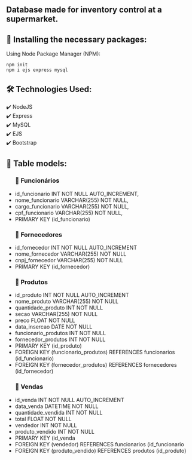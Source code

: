 ## Database made for inventory control at a supermarket.
## 🚀 Installing the necessary packages:

  Using Node Package Manager (NPM):
  
```
npm init
npm i ejs express mysql
```


## 🛠 Technologies Used:
✔️ NodeJS <br>
✔️ Express <br>
✔️ MySQL <br>
✔️ EJS <br>
✔️ Bootstrap

## 📃 Table models:
<ul>
  <h3>📍 Funcionários </h3>
  <li>id_funcionario INT NOT NULL AUTO_INCREMENT,</li>
  <li> nome_funcionario VARCHAR(255) NOT NULL,</li>
  <li> cargo_funcionario VARCHAR(255) NOT NULL,</li>
  <li> cpf_funcionario VARCHAR(255) NOT NULL,</li>
   <li>PRIMARY KEY (id_funcionario)</li>
</ul>

<ul>
  <h3>📍 Fornecedores </h3>
    <li>id_fornecedor INT NOT NULL AUTO_INCREMENT</li>
    <li>nome_fornecedor VARCHAR(255) NOT NULL</li>
    <li>cnpj_fornecedor VARCHAR(255) NOT NULL</li>
    <li>PRIMARY KEY (id_fornecedor)</li>
</ul>

<ul>
    <h3>📍 Produtos </h3>
    <li>id_produto INT NOT NULL AUTO_INCREMENT</li>
    <li>nome_produto VARCHAR(255) NOT NULL</li>
    <li>quantidade_produto INT NOT NULL</li>
    <li>secao VARCHAR(255) NOT NULL</li>
    <li>preco FLOAT NOT NULL</li>
    <li>data_insercao DATE NOT NULL</li>
    <li>funcionario_produtos INT NOT NULL</li>
    <li>fornecedor_produtos INT NOT NULL</li>
    <li>PRIMARY KEY (id_produto)</li>
    <li>FOREIGN KEY (funcionario_produtos) REFERENCES funcionarios (id_funcionario)</li>
    <li>FOREIGN KEY (fornecedor_produtos) REFERENCES fornecedores (id_fornecedor)</li>
</ul>

<ul>
    <h3>📍 Vendas </h3>
    <li>id_venda INT NOT NULL AUTO_INCREMENT</li>
    <li>data_venda DATETIME NOT NULL</li>
    <li>quantidade_vendida INT NOT NULL</li>
    <li>total FLOAT NOT NULL</li>
    <li>vendedor INT NOT NULL</li>
    <li>produto_vendido INT NOT NULL</li>
    <li>PRIMARY KEY (id_venda</li>
    <li>FOREIGN KEY (vendedor) REFERENCES funcionarios (id_funcionario</li>
    <li>FOREIGN KEY (produto_vendido) REFERENCES produtos (id_produto)</li>
</ul>

